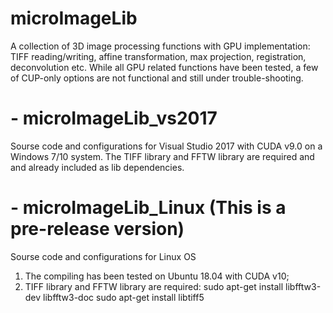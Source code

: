 # microImageLib
A collection of 3D image processing functions with GPU implementation: TIFF reading/writing, affine transformation, max projection, registration, deconvolution etc. While all GPU related functions have been tested, a few of CUP-only options are not functional and still under trouble-shooting.

# - microImageLib_vs2017 
Sourse code and configurations for Visual Studio 2017 with CUDA v9.0 on a Windows 7/10 system. The TIFF library and FFTW library are required and and already included as lib dependencies.

# - microImageLib_Linux (This is a pre-release version)
Sourse code and configurations for Linux OS
1) The compiling has been tested on Ubuntu 18.04 with CUDA v10;
2) TIFF library and FFTW library are required:
sudo apt-get install libfftw3-dev libfftw3-doc
sudo apt-get install libtiff5
